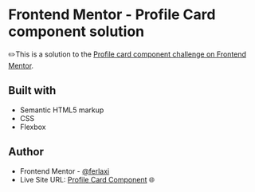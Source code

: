 # Frontend Mentor - Profile Card component solution

✏️This is a solution to the [Profile card component challenge on Frontend Mentor](https://www.frontendmentor.io/challenges/profile-card-component-cfArpWshJ).

## Built with

- Semantic HTML5 markup
- CSS
- Flexbox

## Author

- Frontend Mentor - [@ferlaxi](https://www.frontendmentor.io/profile/ferlaxi)
- Live Site URL: [Profile Card Component](https://ferlaxi.github.io/ProfileCardbyFer/) 🌐